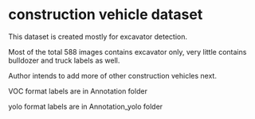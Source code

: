 # construction vehicle dataset


This dataset is created mostly for excavator detection. 

Most of the total 588 images contains excavator only, very little contains bulldozer and truck labels as well.


Author intends to add more of other construction vehicles next.


VOC format labels are in Annotation folder

yolo format labels are in Annotation_yolo folder
